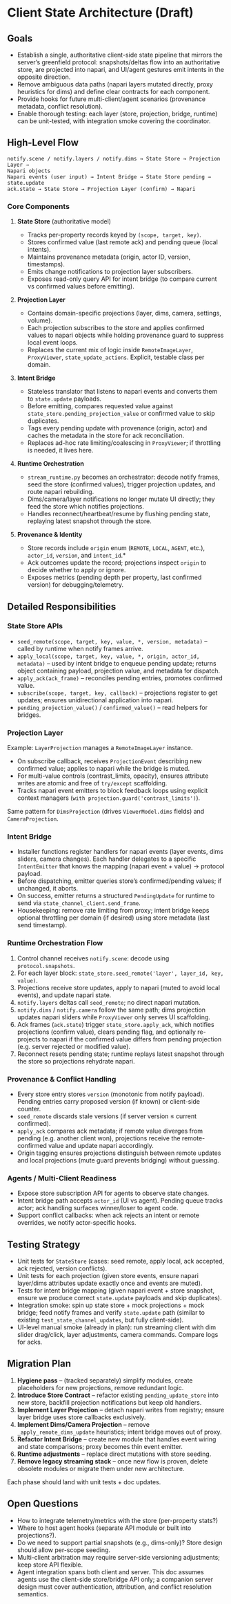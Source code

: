 # Client State Architecture (Draft)

## Goals

- Establish a single, authoritative client-side state pipeline that mirrors the
  server’s greenfield protocol: snapshots/deltas flow into an authoritative
  store, are projected into napari, and UI/agent gestures emit intents in the
  opposite direction.
- Remove ambiguous data paths (napari layers mutated directly, proxy heuristics
  for dims) and define clear contracts for each component.
- Provide hooks for future multi-client/agent scenarios (provenance metadata,
  conflict resolution).
- Enable thorough testing: each layer (store, projection, bridge, runtime) can
  be unit-tested, with integration smoke covering the coordinator.

## High-Level Flow

```
notify.scene / notify.layers / notify.dims → State Store → Projection Layer →
Napari objects
Napari events (user input) → Intent Bridge → State Store pending → state.update
ack.state → State Store → Projection Layer (confirm) → Napari
```

### Core Components

1. **State Store** (authoritative model)
   - Tracks per-property records keyed by `(scope, target, key)`.
   - Stores confirmed value (last remote ack) and pending queue (local intents).
   - Maintains provenance metadata (origin, actor ID, version, timestamps).
   - Emits change notifications to projection layer subscribers.
   - Exposes read-only query API for intent bridge (to compare current vs
     confirmed values before emitting).

2. **Projection Layer**
   - Contains domain-specific projections (layer, dims, camera, settings, volume).
   - Each projection subscribes to the store and applies confirmed values to
     napari objects while holding provenance guard to suppress local event loops.
   - Replaces the current mix of logic inside `RemoteImageLayer`, `ProxyViewer`,
     `state_update_actions`. Explicit, testable class per domain.

3. **Intent Bridge**
   - Stateless translator that listens to napari events and converts them to
     `state.update` payloads.
   - Before emitting, compares requested value against `state_store.pending_projection_value` or confirmed value to skip duplicates.
   - Tags every pending update with provenance (origin, actor) and caches the
     metadata in the store for ack reconciliation.
   - Replaces ad-hoc rate limiting/coalescing in `ProxyViewer`; if throttling is
     needed, it lives here.

4. **Runtime Orchestration**
   - `stream_runtime.py` becomes an orchestrator: decode notify frames, seed the
     store (confirmed values), trigger projection updates, and route napari
     rebuilding.
   - Dims/camera/layer notifications no longer mutate UI directly; they feed the
     store which notifies projections.
   - Handles reconnect/heartbeat/resume by flushing pending state, replaying
     latest snapshot through the store.

5. **Provenance & Identity**
   - Store records include `origin` enum (`REMOTE`, `LOCAL`, `AGENT`, etc.),
     `actor_id`, `version`, and `intent_id`.*
   - Ack outcomes update the record; projections inspect `origin` to decide
     whether to apply or ignore.
   - Exposes metrics (pending depth per property, last confirmed version) for
     debugging/telemetry.

## Detailed Responsibilities

### State Store APIs

- `seed_remote(scope, target, key, value, *, version, metadata)` – called by
  runtime when notify frames arrive.
- `apply_local(scope, target, key, value, *, origin, actor_id, metadata)` – used
  by intent bridge to enqueue pending update; returns object containing payload,
  projection value, and metadata for dispatch.
- `apply_ack(ack_frame)` – reconciles pending entries, promotes confirmed value.
- `subscribe(scope, target, key, callback)` – projections register to get
  updates; ensures unidirectional application into napari.
- `pending_projection_value()` / `confirmed_value()` – read helpers for bridges.

### Projection Layer

Example: `LayerProjection` manages a `RemoteImageLayer` instance.
- On subscribe callback, receives `ProjectionEvent` describing new confirmed
  value; applies to napari while the bridge is muted.
- For multi-value controls (contrast_limits, opacity), ensures attribute writes
  are atomic and free of `try/except` scaffolding.
- Tracks napari event emitters to block feedback loops using explicit context
  managers (`with projection.guard('contrast_limits')`).

Same pattern for `DimsProjection` (drives `ViewerModel.dims` fields) and
`CameraProjection`.

### Intent Bridge

- Installer functions register handlers for napari events (layer events, dims
  sliders, camera changes). Each handler delegates to a specific `IntentEmitter`
  that knows the mapping (napari event + value) → protocol payload.
- Before dispatching, emitter queries store’s confirmed/pending values; if
  unchanged, it aborts.
- On success, emitter returns a structured `PendingUpdate` for runtime to send
  via `state_channel_client.send_frame`.
- Housekeeping: remove rate limiting from proxy; intent bridge keeps optional
  throttling per domain (if desired) using store metadata (last send timestamp).

### Runtime Orchestration Flow

1. Control channel receives `notify.scene`: decode using `protocol.snapshots`.
2. For each layer block: `state_store.seed_remote('layer', layer_id, key, value)`.
3. Projections receive store updates, apply to napari (muted to avoid local
   events), and update napari state.
4. `notify.layers` deltas call `seed_remote`; no direct napari mutation.
5. `notify.dims` / `notify.camera` follow the same path; dims projection updates
   napari sliders while `ProxyViewer` only serves UI scaffolding.
6. Ack frames (`ack.state`) trigger `state_store.apply_ack`, which notifies
   projections (confirm value), clears pending flag, and optionally re-projects
   to napari if the confirmed value differs from pending projection (e.g.
   server rejected or modified value).
7. Reconnect resets pending state; runtime replays latest snapshot through the
   store so projections rehydrate napari.

### Provenance & Conflict Handling

- Every store entry stores `version` (monotonic from notify payload). Pending
  entries carry proposed version (if known) or client-side counter.
- `seed_remote` discards stale versions (if server version ≤ current confirmed).
- `apply_ack` compares ack metadata; if remote value diverges from pending (e.g.
  another client won), projections receive the remote-confirmed value and update
  napari accordingly.
- Origin tagging ensures projections distinguish between remote updates and local
  projections (mute guard prevents bridging) without guessing.

### Agents / Multi-Client Readiness

- Expose store subscription API for agents to observe state changes.
- Intent bridge path accepts `actor_id` (UI vs agent). Pending queue tracks
  actor; ack handling surfaces winner/loser to agent code.
- Support conflict callbacks: when ack rejects an intent or remote overrides, we
  notify actor-specific hooks.

## Testing Strategy

- Unit tests for `StateStore` (cases: seed remote, apply local, ack accepted,
  ack rejected, version conflicts).
- Unit tests for each projection (given store events, ensure napari layer/dims
  attributes update exactly once and events are muted).
- Tests for intent bridge mapping (given napari event + store snapshot, ensure
  we produce correct `state.update` payloads and skip duplicates).
- Integration smoke: spin up state store + mock projections + mock bridge; feed
  notify frames and verify `state.update` path (similar to existing
  `test_state_channel_updates`, but fully client-side).
- UI-level manual smoke (already in plan): run streaming client with dim slider
  drag/click, layer adjustments, camera commands. Compare logs for acks.

## Migration Plan

1. **Hygiene pass** – (tracked separately) simplify modules, create placeholders
   for new projections, remove redundant logic.
2. **Introduce Store Contract** – refactor existing `pending_update_store` into
   new store, backfill projection notifications but keep old handlers.
3. **Implement Layer Projection** – detach napari writes from registry; ensure
   layer bridge uses store callbacks exclusively.
4. **Implement Dims/Camera Projection** – remove `_apply_remote_dims_update`
   heuristics; intent bridge moves out of proxy.
5. **Refactor Intent Bridge** – create new module that handles event wiring and
   state comparisons; proxy becomes thin event emitter.
6. **Runtime adjustments** – replace direct mutations with store seeding.
7. **Remove legacy streaming stack** – once new flow is proven, delete obsolete
   modules or migrate them under new architecture.

Each phase should land with unit tests + doc updates.

## Open Questions

- How to integrate telemetry/metrics with the store (per-property stats?)
- Where to host agent hooks (separate API module or built into projections?).
- Do we need to support partial snapshots (e.g., dims-only)? Store design should
  allow per-scope seeding.
- Multi-client arbitration may require server-side versioning adjustments; keep
  store API flexible.
- Agent integration spans both client and server. This doc assumes agents use
  the client-side store/bridge API only; a companion server design must cover
  authentication, attribution, and conflict resolution semantics.
